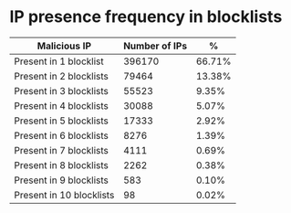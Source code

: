 # IP presence frequency in blocklists
| Malicious IP | Number of IPs | % |
|----|----|----|
| Present in 1 blocklist | 396170 | 66.71% |
| Present in 2 blocklists | 79464 | 13.38% |
| Present in 3 blocklists | 55523 | 9.35% |
| Present in 4 blocklists | 30088 | 5.07% |
| Present in 5 blocklists | 17333 | 2.92% |
| Present in 6 blocklists | 8276 | 1.39% |
| Present in 7 blocklists | 4111 | 0.69% |
| Present in 8 blocklists | 2262 | 0.38% |
| Present in 9 blocklists | 583 | 0.10% |
| Present in 10 blocklists | 98 | 0.02% |
